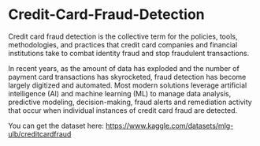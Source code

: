 # Credit-Card-Fraud-Detection

Credit card fraud detection is the collective term for the policies, tools, methodologies, and practices that credit card companies and financial institutions take to combat identity fraud and stop fraudulent transactions.  

In recent years, as the amount of data has exploded and the number of payment card transactions has skyrocketed, fraud detection has become largely digitized and automated. Most modern solutions leverage artificial intelligence (AI) and machine learning (ML) to manage data analysis, predictive modeling, decision-making, fraud alerts and remediation activity that occur when individual instances of credit card fraud are detected.



You can get the dataset here: https://www.kaggle.com/datasets/mlg-ulb/creditcardfraud
